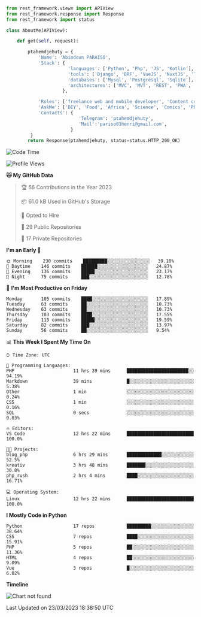 ###
```python
from rest_framework.views import APIView
from rest_framework.response import Response
from rest_framework import status

class AboutMe(APIView):

    def get(self, request):

        ptahemdjehuty = {
            'Name': 'Abiodoun PARAISO',
            'Stack': {
                       'languages': ['Python', 'Php', 'JS', 'Kotlin'],
                       'tools': ['Django', 'DRF', 'VueJS', 'NuxtJS', 'Threejs' 'React', 'Kotlin', 'Electron'],
                       'databases': ['Mysql', 'Postgresql', 'Sqlite'],
                       'architectures': ['MVC', 'MVT', 'REST', 'PWA', 'SPA', 'MicroServices']
                     },

            'Roles': ['freelance web and mobile developer', 'Content creator', 'Teacher', 'Mentor'],
            'AskMe': ['DIY', 'Food', 'Africa', 'Science', 'Comics', 'Photography', 'Tech', 'Programming'],
            'Contacts': {
                           'Telegram': 'ptahemdjehuty',
                           'Mail':'pariso03henri@gmail.com',
                        }
         }
        return Response(ptahemdjehuty, status=status.HTTP_200_OK)

```                    

<!--START_SECTION:waka-->
![Code Time](http://img.shields.io/badge/Code%20Time-493%20hrs%2051%20mins-blue)

![Profile Views](http://img.shields.io/badge/Profile%20Views-25-blue)

**🐱 My GitHub Data** 

> 🏆 56 Contributions in the Year 2023
 > 
> 📦 61.0 kB Used in GitHub's Storage 
 > 
> 💼 Opted to Hire
 > 
> 📜 29 Public Repositories 
 > 
> 🔑 17 Private Repositories  
 > 
**I'm an Early 🐤** 

```text
🌞 Morning    230 commits    █████████░░░░░░░░░░░░░░░░   39.18% 
🌆 Daytime    146 commits    ██████░░░░░░░░░░░░░░░░░░░   24.87% 
🌃 Evening    136 commits    █████░░░░░░░░░░░░░░░░░░░░   23.17% 
🌙 Night      75 commits     ███░░░░░░░░░░░░░░░░░░░░░░   12.78%

```
📅 **I'm Most Productive on Friday** 

```text
Monday       105 commits    ████░░░░░░░░░░░░░░░░░░░░░   17.89% 
Tuesday      63 commits     ██░░░░░░░░░░░░░░░░░░░░░░░   10.73% 
Wednesday    63 commits     ██░░░░░░░░░░░░░░░░░░░░░░░   10.73% 
Thursday     103 commits    ████░░░░░░░░░░░░░░░░░░░░░   17.55% 
Friday       115 commits    █████░░░░░░░░░░░░░░░░░░░░   19.59% 
Saturday     82 commits     ███░░░░░░░░░░░░░░░░░░░░░░   13.97% 
Sunday       56 commits     ██░░░░░░░░░░░░░░░░░░░░░░░   9.54%

```


📊 **This Week I Spent My Time On** 

```text
⌚︎ Time Zone: UTC

💬 Programming Languages: 
PHP                      11 hrs 39 mins      ███████████████████████░░   94.19% 
Markdown                 39 mins             █░░░░░░░░░░░░░░░░░░░░░░░░   5.38% 
Other                    1 min               ░░░░░░░░░░░░░░░░░░░░░░░░░   0.24% 
CSS                      1 min               ░░░░░░░░░░░░░░░░░░░░░░░░░   0.16% 
SQL                      0 secs              ░░░░░░░░░░░░░░░░░░░░░░░░░   0.03%

🔥 Editors: 
VS Code                  12 hrs 22 mins      █████████████████████████   100.0%

🐱‍💻 Projects: 
blog_php                 6 hrs 29 mins       █████████████░░░░░░░░░░░░   52.5% 
kreativ                  3 hrs 48 mins       ███████░░░░░░░░░░░░░░░░░░   30.8% 
php_rush                 2 hrs 4 mins        ████░░░░░░░░░░░░░░░░░░░░░   16.71%

💻 Operating System: 
Linux                    12 hrs 22 mins      █████████████████████████   100.0%

```

**I Mostly Code in Python** 

```text
Python                   17 repos            █████████░░░░░░░░░░░░░░░░   38.64% 
CSS                      7 repos             ████░░░░░░░░░░░░░░░░░░░░░   15.91% 
PHP                      5 repos             ██░░░░░░░░░░░░░░░░░░░░░░░   11.36% 
HTML                     4 repos             ██░░░░░░░░░░░░░░░░░░░░░░░   9.09% 
Vue                      3 repos             █░░░░░░░░░░░░░░░░░░░░░░░░   6.82%

```


**Timeline**

![Chart not found](https://raw.githubusercontent.com/ptahemdjehuty/ptahemdjehuty/main/charts/bar_graph.png) 


 Last Updated on 23/03/2023 18:38:50 UTC
<!--END_SECTION:waka-->
